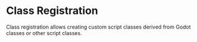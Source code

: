 # Class Registration

Class registration allows creating custom script classes derived from Godot
classes or other script classes.
